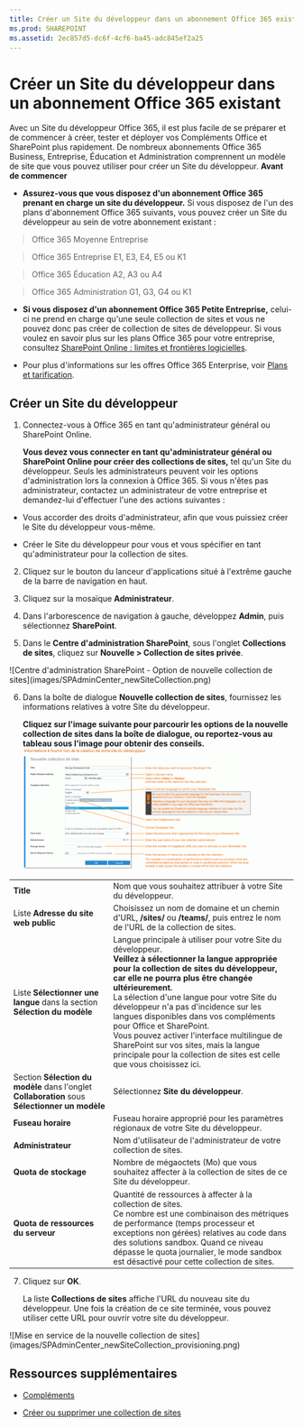```yaml
---
title: Créer un Site du développeur dans un abonnement Office 365 existant
ms.prod: SHAREPOINT
ms.assetid: 2ec857d5-dc6f-4cf6-ba45-adc845ef2a25
---
```



# Créer un Site du développeur dans un abonnement Office 365 existant
Avec un Site du développeur Office 365, il est plus facile de se préparer et de commencer à créer, tester et déployer vos Compléments Office et SharePoint plus rapidement. De nombreux abonnements Office 365 Business, Entreprise, Éducation et Administration comprennent un modèle de site que vous pouvez utiliser pour créer un Site du développeur.
 **Avant de commencer**





- **Assurez-vous que vous disposez d'un abonnement Office 365 prenant en charge un site du développeur.** Si vous disposez de l'un des plans d'abonnement Office 365 suivants, vous pouvez créer un Site du développeur au sein de votre abonnement existant :





> Office 365 Moyenne Entreprise






> Office 365 Entreprise E1, E3, E4, E5 ou K1






> Office 365 Éducation A2, A3 ou A4






> Office 365 Administration G1, G3, G4 ou K1


- **Si vous disposez d'un abonnement Office 365 Petite Entreprise,** celui-ci ne prend en charge qu'une seule collection de sites et vous ne pouvez donc pas créer de collection de sites de développeur. Si vous voulez en savoir plus sur les plans Office 365 pour votre entreprise, consultez [SharePoint Online : limites et frontières logicielles](http://office.microsoft.com/fr-fr/office365-sharepoint-online-enterprise-help/sharepoint-online-software-boundaries-and-limits-HA102694293.aspx).


- Pour plus d'informations sur les offres Office 365 Enterprise, voir  [Plans et tarification](http://products.office.com/fr-fr/business/office-365-enterprise-e1-business-software).



## Créer un Site du développeur
<a name="bk_createdevsite"> </a>


1. Connectez-vous à Office 365 en tant qu'administrateur général ou SharePoint Online.

    **Vous devez vous connecter en tant qu'administrateur général ou SharePoint Online pour créer des collections de sites,** tel qu'un Site du développeur. Seuls les administrateurs peuvent voir les options d'administration lors la connexion à Office 365. Si vous n'êtes pas administrateur, contactez un administrateur de votre entreprise et demandez-lui d'effectuer l'une des actions suivantes :

  - Vous accorder des droits d'administrateur, afin que vous puissiez créer le Site du développeur vous-même.


  - Créer le Site du développeur pour vous et vous spécifier en tant qu'administrateur pour la collection de sites.


2. Cliquez sur le bouton du lanceur d'applications situé à l'extrême gauche de la barre de navigation en haut.


3. Cliquez sur la mosaïque **Administrateur**.


4. Dans l'arborescence de navigation à gauche, développez **Admin**, puis sélectionnez **SharePoint**.


5. Dans le **Centre d'administration SharePoint**, sous l'onglet **Collections de sites**, cliquez sur **Nouvelle > Collection de sites privée**.

!\[Centre d'administration SharePoint - Option de nouvelle collection de sites](images/SPAdminCenter_newSiteCollection.png)





6. Dans la boîte de dialogue **Nouvelle collection de sites**, fournissez les informations relatives à votre Site du développeur.

    **Cliquez sur l'image suivante pour parcourir les options de la nouvelle collection de sites dans la boîte de dialogue, ou reportez-vous au tableau sous l'image pour obtenir des conseils.**
     [![Cliquez ici pour plus de détails sur les nouvelles options de collection de sites](images/SPAdminCenter_newSiteCollection_options_ZoomIt.gif)](http://go.microsoft.com/fwlink/?LinkId=400960)

|||
|:-----|:-----|
|**Title** <br/> |Nom que vous souhaitez attribuer à votre Site du développeur.  <br/> |
|Liste **Adresse du site web public** <br/> |Choisissez un nom de domaine et un chemin d'URL, **/sites/** ou **/teams/**, puis entrez le nom de l'URL de la collection de sites.  <br/> |
|Liste **Sélectionner une langue** dans la section **Sélection du modèle** <br/> |Langue principale à utiliser pour votre Site du développeur.  <br/> **Veillez à sélectionner la langue appropriée pour la collection de sites du développeur, car elle ne pourra plus être changée ultérieurement.** <br/> La sélection d'une langue pour votre Site du développeur n'a pas d'incidence sur les langues disponibles dans vos compléments pour Office et SharePoint.  <br/> Vous pouvez activer l'interface multilingue de SharePoint sur vos sites, mais la langue principale pour la collection de sites est celle que vous choisissez ici.  <br/> |
|Section **Sélection du modèle** dans l'onglet **Collaboration** sous **Sélectionner un modèle** <br/> |Sélectionnez **Site du développeur**.  <br/> |
|**Fuseau horaire** <br/> |Fuseau horaire approprié pour les paramètres régionaux de votre Site du développeur.  <br/> |
|**Administrateur** <br/> |Nom d'utilisateur de l'administrateur de votre collection de sites.  <br/> |
|**Quota de stockage** <br/> |Nombre de mégaoctets (Mo) que vous souhaitez affecter à la collection de sites de ce Site du développeur.  <br/> |
|**Quota de ressources du serveur** <br/> |Quantité de ressources à affecter à la collection de sites.  <br/> Ce nombre est une combinaison des métriques de performance (temps processeur et exceptions non gérées) relatives au code dans des solutions sandbox. Quand ce niveau dépasse le quota journalier, le mode sandbox est désactivé pour cette collection de sites.  <br/> |
 
7. Cliquez sur **OK**.

    La liste **Collections de sites** affiche l'URL du nouveau site du développeur. Une fois la création de ce site terminée, vous pouvez utiliser cette URL pour ouvrir votre site du développeur.

!\[Mise en service de la nouvelle collection de sites](images/SPAdminCenter_newSiteCollection_provisioning.png)






## Ressources supplémentaires
<a name="bk_addresources"> </a>


-  [Compléments](sharepoint-add-ins.md)


-  [Créer ou supprimer une collection de sites](http://office.microsoft.com/fr-fr/office365-sharepoint-online-enterprise-help/create-or-delete-a-site-collection-HA102772354.aspx?CTT=1)



